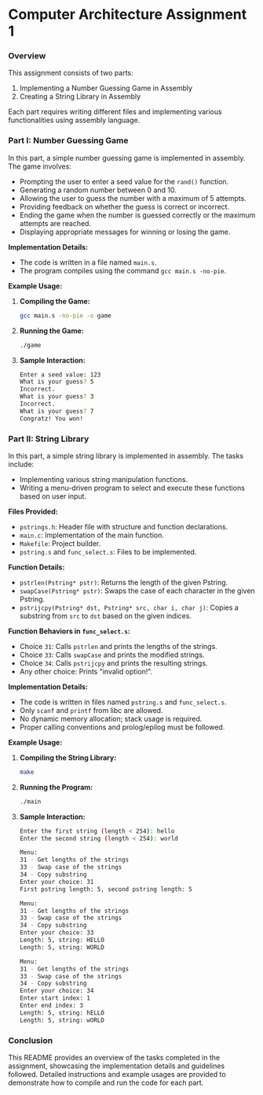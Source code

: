 # Computer Architecture Assignment 1

### Overview
This assignment consists of two parts:
1. Implementing a Number Guessing Game in Assembly
2. Creating a String Library in Assembly

Each part requires writing different files and implementing various functionalities using assembly language.

### Part I: Number Guessing Game

In this part, a simple number guessing game is implemented in assembly. The game involves:
- Prompting the user to enter a seed value for the `rand()` function.
- Generating a random number between 0 and 10.
- Allowing the user to guess the number with a maximum of 5 attempts.
- Providing feedback on whether the guess is correct or incorrect.
- Ending the game when the number is guessed correctly or the maximum attempts are reached.
- Displaying appropriate messages for winning or losing the game.

**Implementation Details:**
- The code is written in a file named `main.s`.
- The program compiles using the command `gcc main.s -no-pie`.

**Example Usage:**

1. **Compiling the Game:**
    ```bash
    gcc main.s -no-pie -o game
    ```

2. **Running the Game:**
    ```bash
    ./game
    ```

3. **Sample Interaction:**
    ```bash
    Enter a seed value: 123
    What is your guess? 5
    Incorrect.
    What is your guess? 3
    Incorrect.
    What is your guess? 7
    Congratz! You won!
    ```

### Part II: String Library

In this part, a simple string library is implemented in assembly. The tasks include:
- Implementing various string manipulation functions.
- Writing a menu-driven program to select and execute these functions based on user input.

**Files Provided:**
- `pstrings.h`: Header file with structure and function declarations.
- `main.c`: Implementation of the main function.
- `Makefile`: Project builder.
- `pstring.s` and `func_select.s`: Files to be implemented.

**Function Details:**
- `pstrlen(Pstring* pstr)`: Returns the length of the given Pstring.
- `swapCase(Pstring* pstr)`: Swaps the case of each character in the given Pstring.
- `pstrijcpy(Pstring* dst, Pstring* src, char i, char j)`: Copies a substring from `src` to `dst` based on the given indices.

**Function Behaviors in `func_select.s`:**
- Choice `31`: Calls `pstrlen` and prints the lengths of the strings.
- Choice `33`: Calls `swapCase` and prints the modified strings.
- Choice `34`: Calls `pstrijcpy` and prints the resulting strings.
- Any other choice: Prints "invalid option!".

**Implementation Details:**
- The code is written in files named `pstring.s` and `func_select.s`.
- Only `scanf` and `printf` from libc are allowed.
- No dynamic memory allocation; stack usage is required.
- Proper calling conventions and prolog/epilog must be followed.

**Example Usage:**

1. **Compiling the String Library:**
    ```bash
    make
    ```

2. **Running the Program:**
    ```bash
    ./main
    ```

3. **Sample Interaction:**
    ```bash
    Enter the first string (length < 254): hello
    Enter the second string (length < 254): world

    Menu:
    31 - Get lengths of the strings
    33 - Swap case of the strings
    34 - Copy substring
    Enter your choice: 31
    First pstring length: 5, second pstring length: 5

    Menu:
    31 - Get lengths of the strings
    33 - Swap case of the strings
    34 - Copy substring
    Enter your choice: 33
    Length: 5, string: HELLO
    Length: 5, string: WORLD

    Menu:
    31 - Get lengths of the strings
    33 - Swap case of the strings
    34 - Copy substring
    Enter your choice: 34
    Enter start index: 1
    Enter end index: 3
    Length: 5, string: hELLO
    Length: 5, string: wORLD
    ```

### Conclusion
This README provides an overview of the tasks completed in the assignment, showcasing the implementation details and guidelines followed. Detailed instructions and example usages are provided to demonstrate how to compile and run the code for each part.
